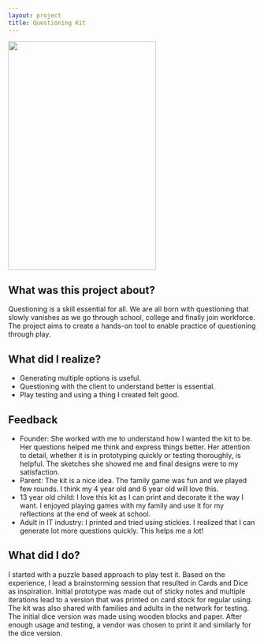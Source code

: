 ```yaml
---
layout: project
title: Questioning Kit
---
```


<div markdown="0" class="grid-container">
	<div class="grid-child">
    	<img src="artifacts/qkit-cardstock.png" width="300" height="464"/>
	</div>
	<div class="grid-child">
		<h2>What was this project about?</h2>
		<p>Questioning is a skill essential for all. We are all born with questioning that slowly vanishes as we go through school, college and finally join workforce. The project aims to create a hands-on tool to enable practice of questioning through play.</p>
		<h2>What did I realize?</h2>
		<ul>
			<li>Generating multiple options is useful.</li>
			<li>Questioning with the client to understand better is essential.</li>
			<li>Play testing and using a thing I created felt good.</li>
		</ul>
	</div>
</div>


## Feedback
* Founder:  She worked with me to understand how I wanted the kit to be. Her questions helped me think and express things better. Her attention to detail, whether it is in prototyping quickly or testing thoroughly, is helpful. The sketches she showed me and final designs were to my satisfaction. 
* Parent: The kit is a nice idea. The family game was fun and we played few rounds. I think my 4 year old and 6 year old will love this.
* 13 year old child: I love this kit as I can print and decorate it the way I want. I enjoyed playing games with my family and use it for my reflections at the end of week at school.
* Adult in IT industry: I printed and tried using stickies. I realized that I can generate lot more questions quickly. This helps me a lot!


## What did I do?

I started with a puzzle based approach to play test it. Based on the experience, I lead a brainstorming session that resulted in Cards and Dice as inspiration. Initial prototype was made out of sticky notes and multiple iterations lead to a version that was printed on card stock for regular using. The kit was also shared with families and adults in the network for testing. The initial dice version was made using wooden blocks and paper. After enough usage and testing, a vendor was chosen to print it and similarly for the dice version.


